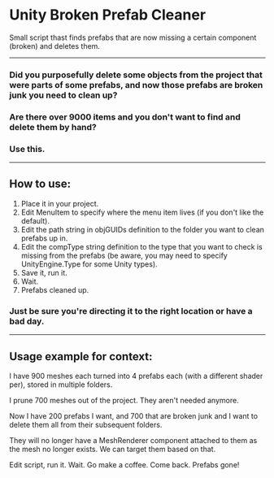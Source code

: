# Unity Broken Prefab Cleaner
Small script thast finds prefabs that are now missing a certain component (broken) and deletes them.

---

### Did you purposefully delete some objects from the project that were parts of some prefabs, and now those prefabs are broken junk you need to clean up?

### Are there over 9000 items and you don't want to find and delete them by hand?

### Use this.

---

## How to use:

1. Place it in your project.
2. Edit MenuItem to specify where the menu item lives (if you don't like the default).
3. Edit the path string in objGUIDs definition to the folder you want to clean prefabs up in.
4. Edit the compType string definition to the type that you want to check is missing from the prefabs (be aware, you may need to specify UnityEngine.Type for some Unity types).
5. Save it, run it.
6. Wait.
7. Prefabs cleaned up.

### Just be sure you're directing it to the right location or have a bad day.

---

## Usage example for context:

I have 900 meshes each turned into 4 prefabs each (with a different shader per), stored in multiple folders.

I prune 700 meshes out of the project. They aren't needed anymore.

Now I have 200 prefabs I want, and 700 that are broken junk and I want to delete them all from their subsequent folders.

They will no longer have a MeshRenderer component attached to them as the mesh no longer exists. We can target them based on that.

Edit script, run it. Wait. Go make a coffee. Come back. Prefabs gone!
